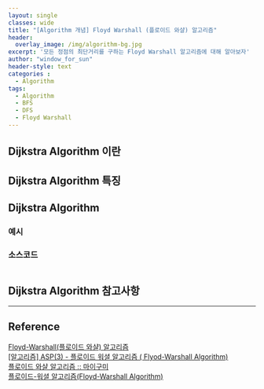 ```yaml
--- 
layout: single
classes: wide
title: "[Algorithm 개념] Floyd Warshall (플로이드 와샬) 알고리즘"
header:
  overlay_image: /img/algorithm-bg.jpg
excerpt: '모든 정점의 최단거리를 구하는 Floyd Warshall 알고리즘에 대해 알아보자'
author: "window_for_sun"
header-style: text
categories :
  - Algorithm
tags:
  - Algorithm
  - BFS
  - DFS
  - Floyd Warshall
---  
```


## Dijkstra Algorithm 이란

## Dijkstra Algorithm 특징

## Dijkstra Algorithm
	
### 예시


### 소스코드

```java
```

## Dijkstra Algorithm 참고사항

---
## Reference
[Floyd-Warshall(플로이드 와샬) 알고리즘](https://dongdd.tistory.com/107)  
[[알고리즘] ASP(3) - 플로이드 워셜 알고리즘 ( Flyod-Warshall Algorithm)](https://victorydntmd.tistory.com/108)  
[플로이드 와샬 알고리즘 :: 마이구미](https://mygumi.tistory.com/110)  
[플로이드-워셜 알고리즘(Floyd-Warshall Algorithm)](https://hsp1116.tistory.com/45)  


